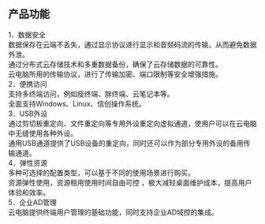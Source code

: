 ## 产品功能
1．数据安全<br>
数据保存在云端不丢失，通过显示协议进行显示和音频码流的传输，从而避免数据外泄。<br>
通过分布式云存储技术和多重数据备份，确保了云存储数据的可靠性。<br>
云电脑所用的传输协议，进行了传输加密、端口限制等安全增强措施。<br>
2．便携访问<br>
支持多终端访问，例如瘦终端、胖终端、云笔记本等。<br>
全面支持Windows、Linux、信创操作系统。<br>
3．USB外设<br>
通过剪切板重定向、文件重定向等专用外设重定向虚拟通道，使用户可以在云电脑中无缝使用各种外设。<br>
通用USB通道提供了USB设备的重定向，同时还可以作为部分专用外设的备用传输通道。<br>
4．弹性资源<br>
多种可选择的配置类型，可以基于不同的使用场景进行购买。<br>
资源弹性使用，资源租用使用时间自由可控 ，极大减轻桌面维护成本，提高用户体验和效率。<br>
5．企业AD管理<br>
云电脑提供终端用户管理的基础功能，同时支持企业AD域控的集成。<br>
